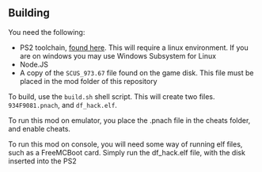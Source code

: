 ## Building

You need the following:
- PS2 toolchain, [found here](https://github.com/ps2dev/ps2toolchain). This will require a linux environment. If you are on windows you may use Windows Subsystem for Linux
- Node.JS
- A copy of the `SCUS_973.67` file found on the game disk. This file must be placed in the mod folder of this repository

To build, use the `build.sh` shell script. This will create two files. `934F9081.pnach`, and `df_hack.elf`.

To run this mod on emulator, you place the .pnach file in the cheats folder, and enable cheats.

To run this mod on console, you will need some way of running elf files, such as a FreeMCBoot card. Simply run the df_hack.elf file, with the disk inserted into the PS2
